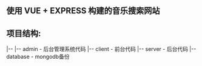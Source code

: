 ## 使用 VUE + EXPRESS 构建的音乐搜索网站

## 项目结构:

|--
   |-- admin - 后台管理系统代码
   |-- client - 前台代码
   |-- server - 后台代码
   |-- database - mongodb备份

